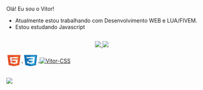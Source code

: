 
Olá! Eu sou o Vitor!

- Atualmente estou trabalhando com Desenvolvimento WEB e LUA/FIVEM.
- Estou estudando Javascript 


##
<div align="center">
  <a href="https://github.com/VitorKaeZ">
  <img float="left" height="180em" src="https://github-readme-stats.vercel.app/api?username=VitorKaeZ&show_icons=true&theme=vision-friendly-dark&include_all_commits=true&count_private=true"/>
  <img height="180em" src="https://github-readme-stats.vercel.app/api/top-langs/?username=VitorKaeZ&layout=compact&langs_count=7&theme=vision-friendly-dark"/>
</div>
<div style="display: inline_block"><br>
  <img align="center" alt="Vitor-HTML" height="30" width="40" src="https://raw.githubusercontent.com/devicons/devicon/master/icons/html5/html5-original.svg">
  <img align="center" alt="Vitor-CSS" height="30" width="40" src="https://raw.githubusercontent.com/devicons/devicon/master/icons/css3/css3-original.svg">
  <img align="center" alt="Vitor-CSS" height="30" width="40" src="https://cdn.jsdelivr.net/gh/devicons/devicon/icons/lua/lua-original-wordmark.svg" />
</div>

##

<div>
  <a href="https://www.linkedin.com/in/vitorkaez" target="_blank"><img src="https://img.shields.io/badge/-LinkedIn-%230077B5?style=for-the-badge&logo=linkedin&logoColor=white" target="_blank"></a> 
</div>
